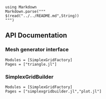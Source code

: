 ````@eval
using Markdown
Markdown.parse("""
$(read("../../README.md",String))
""")
````
## API Documentation

### Mesh generator interface

```@autodocs
Modules = [SimplexGridFactory]
Pages = ["triangle.jl"]
```

### SimplexGridBuilder

```@autodocs
Modules = [SimplexGridFactory]
Pages = ["simplexgridbuilder.jl","plot.jl"]
```
